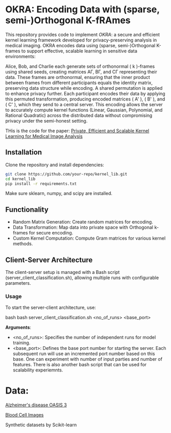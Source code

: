 # OKRA: Encoding Data with (sparse, semi-)Orthogonal K-fRAmes

This repository provides code to implement *OKRA*: a secure and efficient kernel learning framework developed for privacy-preserving analysis in medical imaging. OKRA encodes data using (sparse, semi-)Orthogonal K-frames to support effective, scalable learning in sensitive data environments:

Alice, Bob, and Charlie each generate sets of orthonormal \( k \)-frames using shared seeds, creating matrices AΓ, BΓ, and CΓ representing their data. These frames are orthonormal, ensuring that the inner product between frames from different participants equals the identity matrix, preserving data structure while encoding. A shared permutation is applied to enhance privacy further. Each participant encodes their data by applying this permuted transformation, producing encoded matrices \( A' \), \( B' \), and \( C' \), which they send to a central server. This encoding allows the server to accurately compute kernel functions (Linear, Gaussian, Polynomial, and Rational Quadratic) across the distributed data without compromising privacy under the semi-honest setting.

THis is the code for the paper: [Private, Efficient and Scalable Kernel Learning for Medical Image Analysis](https://arxiv.org/pdf/2410.15840)

## Installation

Clone the repository and install dependencies:

```bash
git clone https://github.com/your-repo/kernel_lib.git
cd kernel_lib
pip install -r requirements.txt
```
Make sure sklearn, numpy, and scipy are installed.

## Functionality

- Random Matrix Generation: Create random matrices for encoding.
- Data Transformation: Map data into private space with Orthogonal k-frames for secure encoding.
- Custom Kernel Computation: Compute Gram matrices for various kernel methods.

## Client-Server Architecture

The client-server setup is managed with a Bash script (server_client_classification.sh), allowing multiple runs with configurable parameters.

### Usage

To start the server-client architecture, use:

bash
bash server_client_classification.sh <no_of_runs> <base_port>

**Arguments**:
- <no_of_runs>: Specifies the number of independent runs for model training.
- <base_port>: Defines the base port number for starting the server. Each subsequent run will use an incremented port number based on this base.
One can experiment with number of input parties and number of features. There is also another bash script that can be used for scalability experiemnts. 

# Data:
[Alzheimer's disease OASIS 3](https://www.oasis-brains.org/)

[Blood Cell Images](https://github.com/Shenggan/BCCD_Dataset)

Synthetic datasets by Scikit-learn 
